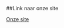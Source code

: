 ##Link naar onze site

[Onze site](http://32778.hosts1.ma-cloud.nl/f1m2js/BO%20SITE%20+%20SLIDER/Prijzen.html)